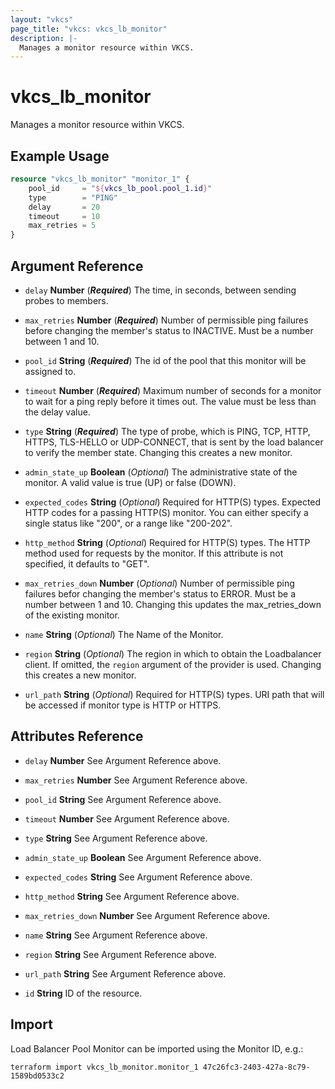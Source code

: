 ```yaml
---
layout: "vkcs"
page_title: "vkcs: vkcs_lb_monitor"
description: |-
  Manages a monitor resource within VKCS.
---
```


# vkcs_lb_monitor

Manages a monitor resource within VKCS.

## Example Usage
```terraform
resource "vkcs_lb_monitor" "monitor_1" {
	pool_id     = "${vkcs_lb_pool.pool_1.id}"
	type        = "PING"
	delay       = 20
	timeout     = 10
	max_retries = 5
}
```
## Argument Reference
- `delay` **Number** (***Required***) The time, in seconds, between sending probes to members.

- `max_retries` **Number** (***Required***) Number of permissible ping failures before changing the member's status to INACTIVE. Must be a number between 1 and 10.

- `pool_id` **String** (***Required***) The id of the pool that this monitor will be assigned to.

- `timeout` **Number** (***Required***) Maximum number of seconds for a monitor to wait for a ping reply before it times out. The value must be less than the delay value.

- `type` **String** (***Required***) The type of probe, which is PING, TCP, HTTP, HTTPS, TLS-HELLO or UDP-CONNECT, that is sent by the load balancer to verify the member state. Changing this creates a new monitor.

- `admin_state_up` **Boolean** (*Optional*) The administrative state of the monitor. A valid value is true (UP) or false (DOWN).

- `expected_codes` **String** (*Optional*) Required for HTTP(S) types. Expected HTTP codes for a passing HTTP(S) monitor. You can either specify a single status like "200", or a range like "200-202".

- `http_method` **String** (*Optional*) Required for HTTP(S) types. The HTTP method used for requests by the monitor. If this attribute is not specified, it defaults to "GET".

- `max_retries_down` **Number** (*Optional*) Number of permissible ping failures befor changing the member's status to ERROR. Must be a number between 1 and 10. Changing this updates the max_retries_down of the existing monitor.

- `name` **String** (*Optional*) The Name of the Monitor.

- `region` **String** (*Optional*) The region in which to obtain the Loadbalancer client. If omitted, the	`region` argument of the provider is used. Changing this creates a new monitor.

- `url_path` **String** (*Optional*) Required for HTTP(S) types. URI path that will be accessed if monitor type is HTTP or HTTPS.


## Attributes Reference
- `delay` **Number** See Argument Reference above.

- `max_retries` **Number** See Argument Reference above.

- `pool_id` **String** See Argument Reference above.

- `timeout` **Number** See Argument Reference above.

- `type` **String** See Argument Reference above.

- `admin_state_up` **Boolean** See Argument Reference above.

- `expected_codes` **String** See Argument Reference above.

- `http_method` **String** See Argument Reference above.

- `max_retries_down` **Number** See Argument Reference above.

- `name` **String** See Argument Reference above.

- `region` **String** See Argument Reference above.

- `url_path` **String** See Argument Reference above.

- `id` **String** ID of the resource.



## Import

Load Balancer Pool Monitor can be imported using the Monitor ID, e.g.:

```shell
terraform import vkcs_lb_monitor.monitor_1 47c26fc3-2403-427a-8c79-1589bd0533c2
```
